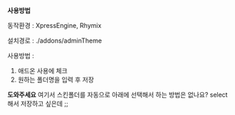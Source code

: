 **사용방법**

동작환경 : XpressEngine, Rhymix

설치경로 : ./addons/adminTheme

사용방법 : 

1. 애드온 사용에 체크
2. 원하는 폴더명을 입력 후 저장


**도와주세요**
여기서 스킨폴더를 자동으로 아래에 선택해서 하는 방법은 없나요?
select 해서 저장하고 싶은데 ;;

